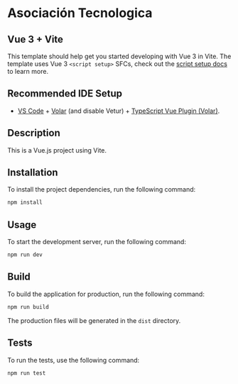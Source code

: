 # Asociación Tecnologica

## Vue 3 + Vite

This template should help get you started developing with Vue 3 in Vite. The template uses Vue 3 `<script setup>` SFCs, check out the [script setup docs](https://v3.vuejs.org/api/sfc-script-setup.html#sfc-script-setup) to learn more.

## Recommended IDE Setup

- [VS Code](https://code.visualstudio.com/) + [Volar](https://marketplace.visualstudio.com/items?itemName=Vue.volar) (and disable Vetur) + [TypeScript Vue Plugin (Volar)](https://marketplace.visualstudio.com/items?itemName=Vue.vscode-typescript-vue-plugin).

## Description

This is a Vue.js project using Vite.

## Installation

To install the project dependencies, run the following command:

```bash
npm install
```

## Usage

To start the development server, run the following command:

```bash
npm run dev
```

## Build

To build the application for production, run the following command:

```bash
npm run build
```

The production files will be generated in the `dist` directory.

## Tests

To run the tests, use the following command:

```bash
npm run test
```

